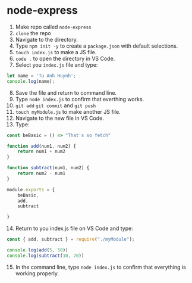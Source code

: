 # node-express

1. Make repo called `node-express`
2. `clone` the repo
3. Navigate to the directory.
4. Type `npm init -y` to create a `package.json` with default selections.
5. `touch index.js` to make a JS file.
6. `code .` to open the directory in VS Code.
7. Select you `index.js` file and type:
```js
let name = 'Tu Anh Huynh';
console.log(name);
```
8. Save the file and return to command line.
9. Type `node index.js` to confirm that everthing works.
10. `git add` `git commit` and `git push`
11. `touch myModule.js` to make another JS file.
12. Navigate to the new file in VS Code.
13. Type:
```js
const beBasic = () => "That's so fetch"

function add(num1, num2) {
    return num1 + num2
}

function subtract(num1, num2) {
    return num2 - num1
}

module.exports = {
    beBasic,
    add, 
    subtract

}
```
14. Return to you index.js file on VS Code and type:
```js
const { add, subtract } = require("./myModule");

console.log(add(5, 50))
console.log(subtract(10, 20))
```
15. In the command line, type `node index.js` to confirm that everything is working properly.
